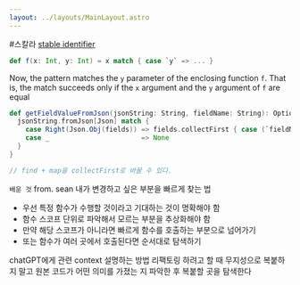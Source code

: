 ```yaml
---
layout: ../layouts/MainLayout.astro
---
```

#스칼라
[stable identifier](https://www.scala-lang.org/files/archive/spec/2.11/08-pattern-matching.html)
```scala
def f(x: Int, y: Int) = x match { case `y` => ... }
```
Now, the pattern matches the `y` parameter of the enclosing function `f`. That is, the match succeeds only if the `x` argument and the `y` argument of `f` are equal

```scala
def getFieldValueFromJson(jsonString: String, fieldName: String): Option[Json] = {  
  jsonString.fromJson[Json] match {  
    case Right(Json.Obj(fields)) => fields.collectFirst { case (`fieldName`, v) => v }  
    case _                       => None  
  }  
}

// find + map을 collectFirst로 바꿀 수 있다.
```

`배운 것` from. sean 
내가 변경하고 싶은 부분을 빠르게 찾는 법
- 우선 특정 함수가 수행할 것이라고 기대하는 것이 명확해야 함
- 함수 스코프 단위로 파악해서 모르는 부분을 추상화해야 함
- 만약 해당 스코프가 아니라면 빠르게 함수를 호출하는 부분으로 넘어가기
- 또는 함수가 여러 곳에서 호출된다면 순서대로 탐색하기

chatGPT에게 관련 context 설명하는 방법
리팩토링 하려고 할 때 무지성으로 복붙하지 말고 원본 코드가 어떤 의미를 가졌는 지 파악한 후 복붙할 곳을 탐색한다

